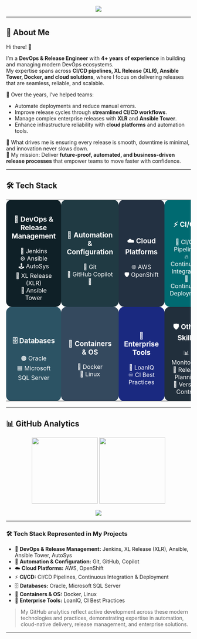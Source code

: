 <p align="center">
  <img src="https://capsule-render.vercel.app/api?type=waving&height=180&color=0:00F7FF,100:4B0082&text=Meraj%20Pathan&fontSize=48&fontColor=ffffff&fontAlignY=35" />
</p>

---

## 🌌 About Me  

Hi there! 👋  

I’m a **DevOps & Release Engineer** with **4+ years of experience** in building and managing modern DevOps ecosystems.  
My expertise spans across **CI/CD pipelines, XL Release (XLR), Ansible Tower, Docker, and cloud solutions**, where I focus on delivering releases that are seamless, reliable, and scalable.  

🔧 Over the years, I’ve helped teams:  
- Automate deployments and reduce manual errors.  
- Improve release cycles through **streamlined CI/CD workflows**.  
- Manage complex enterprise releases with **XLR** and **Ansible Tower**.  
- Enhance infrastructure reliability with **cloud platforms** and automation tools.  

🚀 What drives me is ensuring every release is smooth, downtime is minimal, and innovation never slows down.  
🎯 My mission: Deliver **future-proof, automated, and business-driven release processes** that empower teams to move faster with confidence.  


---
## 🛠️ Tech Stack  
<div align="center">
<table>
  <tr>
    <td align="center" width="250" style="background:#0f2027; color:white; border-radius:15px; padding:15px;">
      <h3>🚀 DevOps & Release Management</h3>
      🧩 Jenkins <br>
      ⚙️ Ansible <br>
      🕹️ AutoSys <br>
      🏁 XL Release (XLR) <br>
      🗼 Ansible Tower
    </td>
    <td align="center" width="250" style="background:#203a43; color:white; border-radius:15px; padding:15px;">
      <h3>🤖 Automation & Configuration</h3>
      🔗 Git <br>
      🐙 GitHub Copilot <br>
      🤖 
    </td>
    <td align="center" width="250" style="background:#233142; color:white; border-radius:15px; padding:15px;">
      <h3>☁️ Cloud Platforms</h3>
      🌐 AWS <br>
      🛡️ OpenShift
    </td>
    <td align="center" width="250" style="background:#006a71; color:white; border-radius:15px; padding:15px;">
      <h3>⚡ CI/CD</h3>
      🔄 CI/CD Pipelines <br>
      🔥 Continuous Integration <br>
      🚀 Continuous Deployment
    </td>
  </tr>
  <tr>
    <td align="center" width="250" style="background:#2c5364; color:white; border-radius:15px; padding:15px;">
      <h3>🗄️ Databases</h3>
      🟠 Oracle <br>
      🟦 Microsoft SQL Server
    </td>
    <td align="center" width="250" style="background:#34495e; color:white; border-radius:15px; padding:15px;">
      <h3>🐳 Containers & OS</h3>
      🐳 Docker <br>
      🐧 Linux
    </td>
    <td align="center" width="250" style="background:#1a2980; color:white; border-radius:15px; padding:15px;">
      <h3>🏢 Enterprise Tools</h3>
      🏦 LoanIQ <br>
      ♾️ CI Best Practices
    </td>
    <td align="center" width="250" style="background:#212f3c; color:white; border-radius:15px; padding:15px;">
      <h3>🛡️ Other Skills</h3>
      📊 Monitoring <br>
      🧩 Release Planning <br>
      📁 Version Control
    </td>
  </tr>
</table>
</div>



---

## 📊 GitHub Analytics

<p align="center">
  <img src="https://github-readme-stats.vercel.app/api?username=merajpathanAK&show_icons=true&theme=tokyonight&hide_border=true&bg_color=0D1117&border_radius=15&count_private=true" height="180" />
  <img src="https://github-readme-streak-stats.herokuapp.com?user=merajpathanAK&theme=tokyonight&hide_border=true&background=0D1117&border_radius=15" height="180" />
</p>
<p align="center">
  <img src="https://github-readme-activity-graph.vercel.app/graph?username=merajpathanAK&theme=react-dark&hide_border=true&bg_color=0D1117&radius=15" />
</p>

---

### 🛠️ Tech Stack Represented in My Projects

- 🚀 **DevOps & Release Management:** Jenkins, XL Release (XLR), Ansible, Ansible Tower, AutoSys
- 🤖 **Automation & Configuration:** Git, GitHub, Copilot
- ☁️ **Cloud Platforms:** AWS, OpenShift
- ⚡ **CI/CD:** CI/CD Pipelines, Continuous Integration & Deployment
- 🗄️ **Databases:** Oracle, Microsoft SQL Server
- 🐳 **Containers & OS:** Docker, Linux
- 🏢 **Enterprise Tools:** LoanIQ, CI Best Practices

> My GitHub analytics reflect active development across these modern technologies and practices, demonstrating expertise in automation, cloud-native delivery, release management, and enterprise solutions.


---




